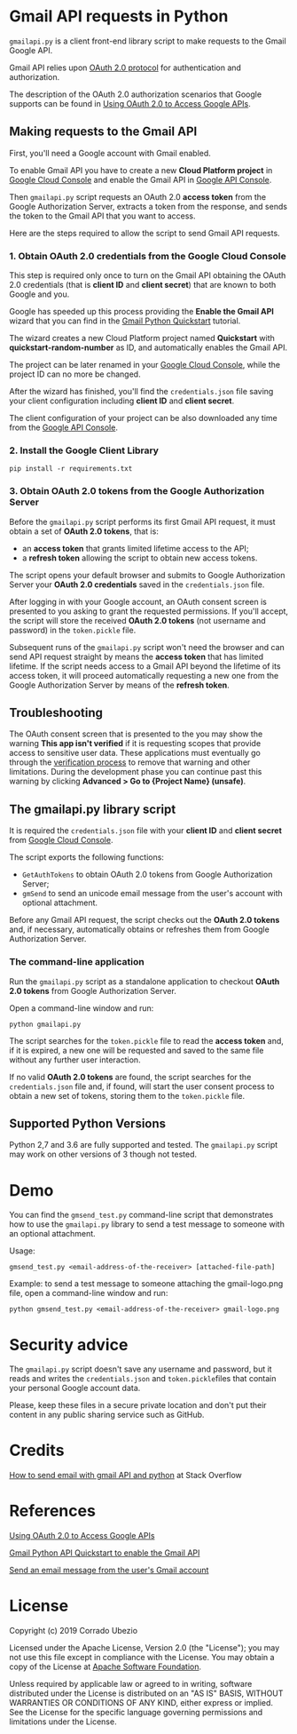 # Gmail API requests in Python

`gmailapi.py` is a client front-end library script to make requests
to the Gmail Google API.

Gmail API relies upon [OAuth 2.0 protocol](http://tools.ietf.org/html/rfc6749)
for authentication and authorization.

The description of the OAuth 2.0 authorization scenarios that Google supports
can be found in [Using OAuth 2.0 to Access Google APIs](
https://developers.google.com/identity/protocols/OAuth2).


## Making requests to the Gmail API

First, you'll need a Google account with Gmail enabled.

To enable Gmail API you have to create a new **Cloud Platform project** in
[Google Cloud Console](https://console.cloud.google.com/iam-admin/iam)
and enable the Gmail API in
[Google API Console](https://console.cloud.google.com/apis/dashboard).

Then `gmailapi.py` script requests an OAuth 2.0 **access token** from the
Google Authorization Server, extracts a token from the response,
and sends the token to the Gmail API that you want to access.

Here are the steps required to allow the script to send Gmail API requests.


### 1. Obtain OAuth 2.0 credentials from the Google Cloud Console

This step is required only once to turn on the Gmail API obtaining
the OAuth 2.0 credentials (that is **client ID** and **client secret**)
that are known to both Google and you.

Google has speeded up this process providing the **Enable the Gmail API** wizard
that you can find in the [Gmail Python Quickstart](
https://developers.google.com/gmail/api/quickstart/python) tutorial.

The wizard creates a new Cloud Platform project named **Quickstart** with
**quickstart-random-number** as ID, and automatically enables the Gmail API.

The project can be later renamed in your
[Google Cloud Console](https://console.cloud.google.com/iam-admin/iam),
while the project ID can no more be changed.

After the wizard has finished, you'll find the `credentials.json` file
saving your client configuration including **client ID** and **client secret**.

The client configuration of your project can be also downloaded any time from
the [Google API Console](https://console.cloud.google.com/apis/dashboard).


### 2. Install the Google Client Library

```
pip install -r requirements.txt
```


### 3. Obtain OAuth 2.0 tokens from the Google Authorization Server

Before the `gmailapi.py` script performs its first Gmail API request,
it must obtain a set of **OAuth 2.0 tokens**, that is:
- an **access token** that grants limited lifetime access to the API;
- a **refresh token** allowing the script to obtain new access tokens.

The script opens your default browser and submits to Google Authorization Server
your **OAuth 2.0 credentials** saved in the `credentials.json` file.

After logging in with your Google account, an OAuth consent screen is presented
to you asking to grant the requested permissions. If you'll accept, the script
will store the received **OAuth 2.0 tokens** (not username and password)
in the `token.pickle` file.

Subsequent runs of the `gmailapi.py` script won't need the browser and can send
API request straight by means the **access token** that has limited lifetime.
If the script needs access to a Gmail API beyond the lifetime of its access token,
it will proceed automatically requesting a new one from the Google Authorization
Server by means of the **refresh token**.


## Troubleshooting

The OAuth consent screen that is presented to the you may show the warning
**This app isn't verified** if it is requesting scopes that provide access to
sensitive user data. These applications must eventually go through the
[verification process](https://support.google.com/cloud/answer/7454865)
to remove that warning and other limitations.
During the development phase you can continue past this warning by clicking
**Advanced > Go to {Project Name} (unsafe)**.


## The gmailapi.py library script

It is required the `credentials.json` file with your **client ID** and
**client secret** from [Google Cloud Console](
https://console.cloud.google.com/iam-admin/iam).

The script exports the following functions:
- `GetAuthTokens` to obtain OAuth 2.0 tokens from Google Authorization Server;
- `gmSend` to send an unicode email message from the user's account
   with optional attachment.

Before any Gmail API request, the script checks out the **OAuth 2.0 tokens** and,
if necessary, automatically obtains or refreshes them from Google Authorization
Server.


### The command-line application

Run the `gmailapi.py` script as a standalone application to checkout
**OAuth 2.0 tokens** from Google Authorization Server.

Open a command-line window and run:
```
python gmailapi.py
```
The script searches for the `token.pickle` file to read the **access token** and,
if it is expired, a new one will be requested and saved to the same file
without any further user interaction.

If no valid **OAuth 2.0 tokens** are found, the script searches for the
`credentials.json` file and, if found, will start the user consent process
to obtain a new set of tokens, storing them to the `token.pickle` file.


## Supported Python Versions

Python 2,7 and 3.6 are fully supported and tested.
The `gmailapi.py` script may work on other versions of 3 though not tested.


# Demo

You can find the `gmsend_test.py` command-line script that demonstrates how
to use the `gmailapi.py` library to send a test message to someone with
an optional attachment.

Usage:
```
gmsend_test.py <email-address-of-the-receiver> [attached-file-path]
```

Example: to send a test message to someone attaching the gmail-logo.png file,
open a command-line window and run:
```
python gmsend_test.py <email-address-of-the-receiver> gmail-logo.png
```


# Security advice

The `gmailapi.py` script doesn't save any username and password,
but it reads and writes the `credentials.json` and `token.pickle`files
that contain your personal Google account data.

Please, keep these files in a secure private location and
don't put their content in any public sharing service such as GitHub.


# Credits

[How to send email with gmail API and python](
https://stackoverflow.com/a/37267330) at Stack Overflow


# References

[Using OAuth 2.0 to Access Google APIs](
https://developers.google.com/identity/protocols/OAuth2)

[Gmail Python API Quickstart to enable the Gmail API](
https://developers.google.com/gmail/api/quickstart/python)

[Send an email message from the user's Gmail account](
https://developers.google.com/gmail/api/v1/reference/users/messages/send)


# License

Copyright (c) 2019 Corrado Ubezio

Licensed under the Apache License, Version 2.0 (the "License");
you may not use this file except in compliance with the License.
You may obtain a copy of the License at [Apache Software Foundation](
http://www.apache.org/licenses/LICENSE-2.0).

Unless required by applicable law or agreed to in writing, software
distributed under the License is distributed on an "AS IS" BASIS,
WITHOUT WARRANTIES OR CONDITIONS OF ANY KIND, either express or implied.
See the License for the specific language governing permissions and
limitations under the License.
